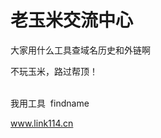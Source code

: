 # 老玉米交流中心


大家用什么工具查域名历史和外链啊

不玩玉米，路过帮顶！<br />
<br />
<img src="static/image/smiley/default/lol.gif" smilieid="12" border="0" alt="" /><img src="static/image/smiley/default/lol.gif" smilieid="12" border="0" alt="" /><img src="static/image/smiley/default/lol.gif" smilieid="12" border="0" alt="" />

我用工具&nbsp;&nbsp;findname

www.link114.cn
